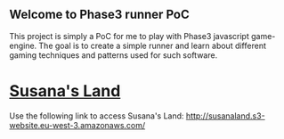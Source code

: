 ## Welcome to Phase3 runner PoC

This project is simply a PoC for me to play with Phase3 javascript game-engine. The goal is to create a simple runner and learn about different gaming techniques and patterns used for such software.

# [Susana's Land](http://susanaland.s3-website.eu-west-3.amazonaws.com/index.html)

Use the following link to access Susana's Land:
http://susanaland.s3-website.eu-west-3.amazonaws.com/ 
